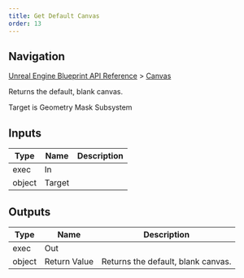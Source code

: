 ```yaml
---
title: Get Default Canvas
order: 13
---
```

## Navigation

[Unreal Engine Blueprint API Reference](https://dev.epicgames.com/documentation/en-us/unreal-engine/BlueprintAPI) > [Canvas](https://dev.epicgames.com/documentation/en-us/unreal-engine/BlueprintAPI/Canvas)

Returns the default, blank canvas.

Target is Geometry Mask Subsystem

## Inputs

| Type | Name | Description |
| --- | --- | --- |
| exec | In |  |
| object | Target |  |

## Outputs

| Type | Name | Description |
| --- | --- | --- |
| exec | Out |  |
| object | Return Value | Returns the default, blank canvas. |
